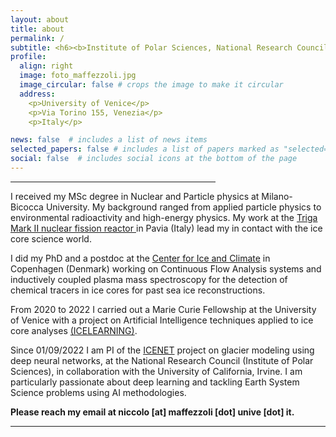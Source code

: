 ```yaml
---
layout: about
title: about
permalink: /
subtitle: <h6><b>Institute of Polar Sciences, National Research Council</b></h6><h6><b>Department of Environmental Sciences, Informatics and Statistics, University of Venice<b></h6>
profile:
  align: right
  image: foto_maffezzoli.jpg
  image_circular: false # crops the image to make it circular
  address: 
    <p>University of Venice</p>
    <p>Via Torino 155, Venezia</p>
    <p>Italy</p>

news: false  # includes a list of news items
selected_papers: false # includes a list of papers marked as "selected={true}"
social: false  # includes social icons at the bottom of the page
---
```

<hr align="left" width="65%">

I received my MSc degree in Nuclear and Particle physics at Milano-Bicocca University. 
My background ranged from applied particle physics to environmental radioactivity
and high-energy physics. My work at the <a href="https://lena.unipv.it/en/the-reactor/">Triga Mark II nuclear fission reactor </a> in Pavia (Italy) 
lead my in contact with the ice core science world. 

I did my PhD and a postdoc at the <a href="https://www.iceandclimate.nbi.ku.dk/">Center for Ice and Climate</a> in 
Copenhagen (Denmark) working on Continuous Flow Analysis systems and inductively coupled plasma mass spectroscopy
for the detection of chemical tracers in ice cores for past sea ice reconstructions. 

From 2020 to 2022 I carried out a Marie Curie Fellowship at the University of Venice with a project on
Artificial Intelligence techniques applied to ice core analyses <a href="www.icelearning.net">(ICELEARNING)</a>. 

Since 01/09/2022 I am PI of the <a href="https://www.climatechange.ai/blog/2022-10-03-grants-icenet">ICENET</a>
project on glacier modeling using deep neural networks, at the National Research Council (Institute of Polar Sciences), in collaboration with the University of California, Irvine. 
I am particularly passionate about deep learning and tackling Earth System Science problems using AI methodologies.

**Please reach my email at niccolo [at] maffezzoli [dot] unive [dot] it.**

<hr>


